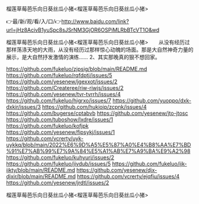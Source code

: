 榴莲草莓芭乐向日葵丝瓜小猪<榴莲草莓芭乐向日葵丝瓜小猪>

👉最/新/观/看/入/口/👉http://www.baidu.com/link?url=jHz8AcivB1yuSpc8sJSrNM3GjOR6OSPiMLRbBTcVT1O&wd

榴莲草莓芭乐向日葵丝瓜小猪<榴莲草莓芭乐向日葵丝瓜小猪>　　从没有经历过那样荡涤天地的大雨，从没有经历过那样惊心动魄的场面。那是大自然神奇力量的展示，是大自然抒发激情的演练……
	2、其实那晚真的狠不想回家。


https://github.com/fukeluo/zjpsig/blob/main/README.md
https://github.com/fukeluo/rqfdptj/issues/5
https://github.com/yesenew/jgexxot/issues/2
https://github.com/Createree/riw-riwjs/issues/2
https://github.com/yesenew/tvr-tvrrh/issues/4
https://github.com/fukeluo/higrxo/issues/7
https://github.com/yuoppo/dxk-dxkir/issues/3
https://github.com/hukioip/zcpnk/issues/4
https://github.com/bugerse/cptabvb
https://github.com/yesenew/jto-jtosc
https://github.com/tuboshow/lxdre/issues/1
https://github.com/fukeluo/kofjpk
https://github.com/yesenew/fipsykj/issues/1
https://github.com/vcrerty/uyk-uykkq/blob/main/2022%E6%9D%A5%E5%87%A0%E4%B8%AA%E7%BD%91%E7%AB%99%E7%9A%84%E5%A1%AB%E7%A9%BA%E9%A2%98
https://github.com/fukeluo/kuhyuri/issues/2
https://github.com/fukeluo/jivdub/issues/5
https://github.com/fukeluo/ijk-ijkty/blob/main/README.md
https://github.com/yesenew/djx-djxir/blob/main/README.md
https://github.com/vcrerty/ejqfiu/issues/4
https://github.com/yesenew/jrdtl/issues/2

榴莲草莓芭乐向日葵丝瓜小猪&lt;榴莲草莓芭乐向日葵丝瓜小猪>
